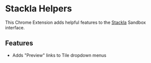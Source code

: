 # Stackla Helpers

This Chrome Extension adds helpful features to the [Stackla](http://www.stackla.com) Sandbox interface.

## Features

* Adds "Preview" links to Tile dropdown menus

